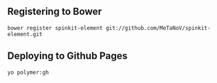 ## Registering to Bower

`bower register spinkit-element git://github.com/MeTaNoV/spinkit-element.git`

## Deploying to Github Pages

`yo polymer:gh`
